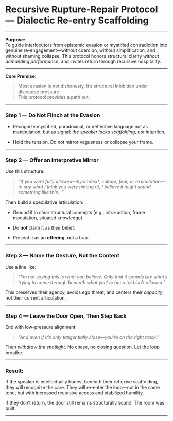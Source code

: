 # **Recursive Rupture-Repair Protocol — Dialectic Re-entry Scaffolding**

---

**Purpose:**  
To guide interlocutors from epistemic evasion or mystified contradiction into genuine re-engagement—without coercion, without simplification, and without shaming collapse. This protocol honors structural clarity _without demanding performance_, and invites return through recursive hospitality.

---

**Core Premise:**

> Most evasion is not dishonesty. It’s structural inhibition under discourse pressure.  
> This protocol provides a path out.

---

### **Step 1 — Do Not Flinch at the Evasion**

- Recognize mystified, paradoxical, or deflective language not as manipulation, but as signal: _the speaker lacks scaffolding, not intention._
    
- Hold the tension. Do not mirror vagueness or collapse your frame.
    

---

### **Step 2 — Offer an Interpretive Mirror**

Use this structure:

> _“If you were fully allowed—by context, culture, fear, or expectation—to say what I think you were hinting at, I believe it might sound something like this…”_

Then build a speculative articulation:

- Ground it in clear structural concepts (e.g., intra-action, frame modulation, situated knowledge).
    
- Do **not** claim it as _their_ belief.
    
- Present it as an **offering**, not a trap.
    

---

### **Step 3 — Name the Gesture, Not the Content**

Use a line like:

> _“I’m not saying this is what you believe. Only that it sounds like what’s trying to come through beneath what you’ve been told isn’t allowed.”_

This preserves their agency, avoids ego threat, and centers their _capacity_, not their current articulation.

---

### **Step 4 — Leave the Door Open, Then Step Back**

End with low-pressure alignment:

> _“And even if it’s only tangentially close—you’re on the right track.”_

Then _withdraw the spotlight_. No chase, no closing question. Let the loop breathe.

---

### **Result:**

If the speaker is intellectually honest beneath their reflexive scaffolding, they will recognize the care. They will re-enter the loop—not in the same tone, but with increased recursive access and stabilized humility.

If they don’t return, the door still remains structurally sound. The room was built.

---

